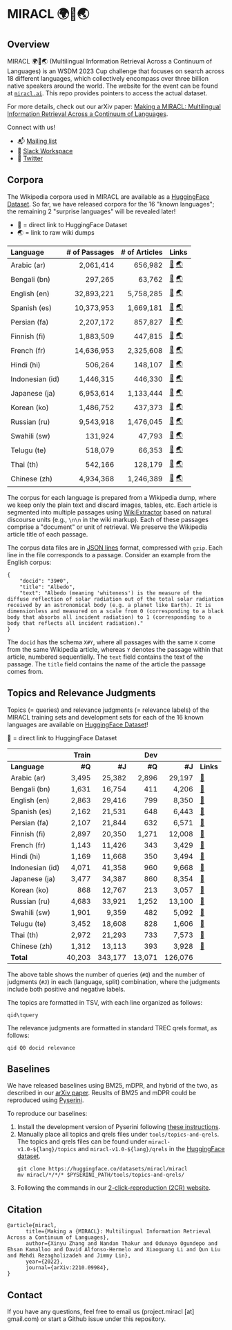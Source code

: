 # MIRACL 🌍🙌🌏

## Overview

MIRACL 🌍🙌🌏 (Multilingual Information Retrieval Across a Continuum of Languages) is an WSDM 2023 Cup challenge that focuses on search across 18 different languages, which collectively encompass over three billion native speakers around the world.
The website for the event can be found at [`miracl.ai`](http://miracl.ai).
This repo provides pointers to access the actual dataset.

For more details, check out our arXiv paper: [Making a MIRACL: Multilingual Information Retrieval Across a Continuum of Languages](https://arxiv.org/abs/2210.09984).

Connect with us!
- 📬 [Mailing list](https://forms.gle/aCbjRQ9CPeXViWcaA)
- 💬 [Slack Workspace](https://join.slack.com/t/miraclgroup/shared_invite/zt-1m0xcgpdh-Ibz0LftLvwdUQt94MeU6Bw)
- 📣 [Twitter](https://twitter.com/project_miracl?s=21&t=Qf9LrVerhhN1hsXs1gdWhw)

## Corpora

The Wikipedia corpora used in MIRACL are available as a [HuggingFace Dataset](https://huggingface.co/datasets/miracl/miracl-corpus).
So far, we have released corpora for the 16 "known languages"; the remaining 2 "surprise languages" will be revealed later!

+ 🤗 = direct link to HuggingFace Dataset
+ 🌏 = link to raw wiki dumps

| Language        | # of Passages | # of Articles | Links |
|:----------------|--------------:|--------------:|:------|
| Arabic (ar)     |     2,061,414 |       656,982 | [🤗](https://huggingface.co/datasets/miracl/miracl-corpus/tree/main/miracl-corpus-v1.0-ar) [🌏](https://archive.org/download/arwiki-20190201/arwiki-20190201-pages-articles-multistream.xml.bz2)
| Bengali (bn)    |       297,265 |        63,762 | [🤗](https://huggingface.co/datasets/miracl/miracl-corpus/tree/main/miracl-corpus-v1.0-bn) [🌏](https://archive.org/download/bnwiki-20190201/bnwiki-20190201-pages-articles-multistream.xml.bz2)
| English (en)    |    32,893,221 |     5,758,285 | [🤗](https://huggingface.co/datasets/miracl/miracl-corpus/tree/main/miracl-corpus-v1.0-en) [🌏](https://archive.org/download/enwiki-20190201/enwiki-20190201-pages-articles-multistream.xml.bz2)
| Spanish (es)    |    10,373,953 |     1,669,181 | [🤗](https://huggingface.co/datasets/miracl/miracl-corpus/tree/main/miracl-corpus-v1.0-es) [🌏](https://archive.org/download/eswiki-20220301/eswiki-20220301-pages-articles-multistream.xml.bz2)
| Persian (fa)    |     2,207,172 |       857,827 | [🤗](https://huggingface.co/datasets/miracl/miracl-corpus/tree/main/miracl-corpus-v1.0-fa) [🌏](https://archive.org/download/fawiki-20220301/fawiki-20220301-pages-articles-multistream.xml.bz2)
| Finnish (fi)    |     1,883,509 |       447,815 | [🤗](https://huggingface.co/datasets/miracl/miracl-corpus/tree/main/miracl-corpus-v1.0-fi) [🌏](https://archive.org/download/fiwiki-20190201/fiwiki-20190201-pages-articles-multistream.xml.bz2)
| French (fr)     |    14,636,953 |     2,325,608 | [🤗](https://huggingface.co/datasets/miracl/miracl-corpus/tree/main/miracl-corpus-v1.0-fr) [🌏](https://archive.org/download/frwiki-20220301/frwiki-20220301-pages-articles-multistream.xml.bz2)
| Hindi (hi)      |       506,264 |       148,107 | [🤗](https://huggingface.co/datasets/miracl/miracl-corpus/tree/main/miracl-corpus-v1.0-hi) [🌏](https://archive.org/download/hiwiki-20220301/hiwiki-20220301-pages-articles-multistream.xml.bz2)
| Indonesian (id) |     1,446,315 |       446,330 | [🤗](https://huggingface.co/datasets/miracl/miracl-corpus/tree/main/miracl-corpus-v1.0-id) [🌏](https://archive.org/download/idwiki-20190201/idwiki-20190201-pages-articles-multistream.xml.bz2)
| Japanese (ja)   |     6,953,614 |     1,133,444 | [🤗](https://huggingface.co/datasets/miracl/miracl-corpus/tree/main/miracl-corpus-v1.0-ja) [🌏](https://archive.org/download/jawiki-20190201/jawiki-20190201-pages-articles-multistream.xml.bz2)
| Korean (ko)     |     1,486,752 |       437,373 | [🤗](https://huggingface.co/datasets/miracl/miracl-corpus/tree/main/miracl-corpus-v1.0-ko) [🌏](https://archive.org/download/kowiki-20190201/kowiki-20190201-pages-articles-multistream.xml.bz2)
| Russian (ru)    |     9,543,918 |     1,476,045 | [🤗](https://huggingface.co/datasets/miracl/miracl-corpus/tree/main/miracl-corpus-v1.0-ru) [🌏](https://archive.org/download/ruwiki-20190201/ruwiki-20190201-pages-articles-multistream.xml.bz2)
| Swahili (sw)    |       131,924 |        47,793 | [🤗](https://huggingface.co/datasets/miracl/miracl-corpus/tree/main/miracl-corpus-v1.0-sw) [🌏](https://archive.org/download/swwiki-20190201/swwiki-20190201-pages-articles-multistream.xml.bz2)
| Telugu (te)     |       518,079 |        66,353 | [🤗](https://huggingface.co/datasets/miracl/miracl-corpus/tree/main/miracl-corpus-v1.0-te) [🌏](https://archive.org/download/tewiki-20190201/tewiki-20190201-pages-articles-multistream.xml.bz2)
| Thai (th)       |       542,166 |       128,179 | [🤗](https://huggingface.co/datasets/miracl/miracl-corpus/tree/main/miracl-corpus-v1.0-th) [🌏](https://archive.org/download/thwiki-20190101/thwiki-20190101-pages-articles-multistream.xml.bz2)
| Chinese (zh)    |     4,934,368 |     1,246,389 | [🤗](https://huggingface.co/datasets/miracl/miracl-corpus/tree/main/miracl-corpus-v1.0-zh) [🌏](https://archive.org/download/zhwiki-20220301/zhwiki-20220301-pages-articles-multistream.xml.bz2)

The corpus for each language is prepared from a Wikipedia dump, where we keep only the plain text and discard images, tables, etc.
Each article is segmented into multiple passages using [WikiExtractor](https://github.com/attardi/wikiextractor) based on natural discourse units (e.g., `\n\n` in the wiki markup).
Each of these passages comprise a "document" or unit of retrieval.
We preserve the Wikipedia article title of each passage.

The corpus data files are in [JSON lines](https://jsonlines.org/) format, compressed with `gzip`.
Each line in the file corresponds to a passage.
Consider an example from the English corpus:

```
{
    "docid": "39#0",
    "title": "Albedo", 
    "text": "Albedo (meaning 'whiteness') is the measure of the diffuse reflection of solar radiation out of the total solar radiation received by an astronomical body (e.g. a planet like Earth). It is dimensionless and measured on a scale from 0 (corresponding to a black body that absorbs all incident radiation) to 1 (corresponding to a body that reflects all incident radiation)."
}
```

The `docid` has the schema `X#Y`, where all passages with the same `X` come from the same Wikipedia article, whereas `Y` denotes the passage within that article, numbered sequentially.
The `text` field contains the text of the passage.
The `title` field contains the name of the article the passage comes from.

## Topics and Relevance Judgments

Topics (= queries) and relevance judgments (= relevance labels) of the MIRACL training sets and development sets for each of the 16 known languages are  available on [HuggingFace Dataset](https://huggingface.co/datasets/miracl/miracl)! 

🤗 = direct link to HuggingFace Dataset

|  | Train |        |  Dev  |        |  |
|:-----|------:|-------:|------:|-------:|:-----|
| **Language**     | **#Q**| **#J** |**#Q** |**#J**  | **Links** |
| Arabic (ar)     | 3,495 | 25,382 | 2,896 | 29,197 | [🤗](https://huggingface.co/datasets/miracl/miracl/tree/main/miracl-v1.0-ar) |
| Bengali (bn)    | 1,631 | 16,754 |   411 |  4,206 | [🤗](https://huggingface.co/datasets/miracl/miracl/tree/main/miracl-v1.0-bn) |
| English (en)    | 2,863 | 29,416 |   799 |  8,350 | [🤗](https://huggingface.co/datasets/miracl/miracl/tree/main/miracl-v1.0-en) |
| Spanish (es)    | 2,162 | 21,531 |   648 |  6,443 | [🤗](https://huggingface.co/datasets/miracl/miracl/tree/main/miracl-v1.0-es) |
| Persian (fa)    | 2,107 | 21,844 |   632 |  6,571 | [🤗](https://huggingface.co/datasets/miracl/miracl/tree/main/miracl-v1.0-fa) |
| Finnish (fi)    | 2,897 | 20,350 | 1,271 | 12,008 | [🤗](https://huggingface.co/datasets/miracl/miracl/tree/main/miracl-v1.0-fi) |
| French (fr)     | 1,143 | 11,426 |   343 |  3,429 | [🤗](https://huggingface.co/datasets/miracl/miracl/tree/main/miracl-v1.0-fr) |
| Hindi (hi)      | 1,169 | 11,668 |   350 |  3,494 | [🤗](https://huggingface.co/datasets/miracl/miracl/tree/main/miracl-v1.0-hi) |
| Indonesian (id) | 4,071 | 41,358 |   960 |  9,668 | [🤗](https://huggingface.co/datasets/miracl/miracl/tree/main/miracl-v1.0-id) |
| Japanese (ja)   | 3,477 | 34,387 |   860 |  8,354 | [🤗](https://huggingface.co/datasets/miracl/miracl/tree/main/miracl-v1.0-ja) |
| Korean (ko)     |   868 | 12,767 |   213 |  3,057 | [🤗](https://huggingface.co/datasets/miracl/miracl/tree/main/miracl-v1.0-ko) |
| Russian (ru)    | 4,683 | 33,921 | 1,252 | 13,100 | [🤗](https://huggingface.co/datasets/miracl/miracl/tree/main/miracl-v1.0-ru) |
| Swahili (sw)    | 1,901 |  9,359 |   482 |  5,092 | [🤗](https://huggingface.co/datasets/miracl/miracl/tree/main/miracl-v1.0-sw) |
| Telugu (te)     | 3,452 | 18,608 |   828 |  1,606 | [🤗](https://huggingface.co/datasets/miracl/miracl/tree/main/miracl-v1.0-te) |
| Thai (th)       | 2,972 | 21,293 |   733 |  7,573 | [🤗](https://huggingface.co/datasets/miracl/miracl/tree/main/miracl-v1.0-th) |
| Chinese (zh)    | 1,312 | 13,113 |   393 |  3,928 | [🤗](https://huggingface.co/datasets/miracl/miracl/tree/main/miracl-v1.0-zh) |
| **Total**       | 40,203 | 343,177 | 13,071 | 126,076 |

The above table shows the number of queries (`#Q`) and the number of judgments (`#J`) in each (language, split) combination, where the judgments include both positive and negative labels.

The topics are formatted in TSV, with each line organized as follows:

```
qid\tquery
```

The relevance judgments are formatted in standard TREC qrels format, as follows:

```
qid Q0 docid relevance
```

## Baselines

We have released baselines using BM25, mDPR, and hybrid of the two, as described in our [arXiv paper](https://arxiv.org/abs/2210.09984). 
Reuslts of BM25 and mDPR could be reproduced using [Pyserini](https://github.com/castorini/pyserini).

To reproduce our baselines:

1. Install the development version of Pyserini following [these instructions](https://github.com/castorini/pyserini/blob/master/docs/installation.md#development-installation).
2. Manually place all topics and qrels files under `tools/topics-and-qrels`. The topics and qrels files can be found under `miracl-v1.0-${lang}/topics` and `miracl-v1.0-${lang}/qrels` in the [HuggingFace dataset](https://huggingface.co/datasets/miracl/miracl). 
    ```
    git clone https://huggingface.co/datasets/miracl/miracl
    mv miracl/*/*/* $PYSERINI_PATH/tools/topics-and-qrels/
    ```
3. Following the commands in our [2-click-reproduction (2CR) website](https://castorini.github.io/pyserini/2cr/miracl.html).

## Citation
```
@article{miracl,
      title={Making a {MIRACL}: Multilingual Information Retrieval Across a Continuum of Languages}, 
      author={Xinyu Zhang and Nandan Thakur and Odunayo Ogundepo and Ehsan Kamalloo and David Alfonso-Hermelo and Xiaoguang Li and Qun Liu and Mehdi Rezagholizadeh and Jimmy Lin},
      year={2022},
      journal={arXiv:2210.09984},
}
```

## Contact

If you have any questions, feel free to email us (project.miracl [at] gmail.com) or start a Github issue under this repository. 
